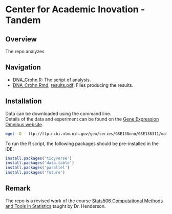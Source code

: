 # Center for Academic Inovation - Tandem

## Overview
The repo analyzes

## Navigation
- [DNA_Crohn.R](https://github.com/mclu/RECS2015/blob/master/DNA_Crohn.R): The script of analysis.
- [DNA_Crohn.Rmd](https://github.com/mclu/RECS2015/blob/master/DNA_Crohn.Rmd), [results.pdf](https://github.com/mclu/RECS2015/blob/master/results.pdf): Files producing the results.

## Installation
Data can be downloaded using the command line.   
Details of the data and experiment can be found on the [Gene Expression Omnibus website](https://www.ncbi.nlm.nih.gov/geo/query/acc.cgi?acc=GSE138311).

```bash
wget -O - ftp://ftp.ncbi.nlm.nih.gov/geo/series/GSE138nnn/GSE138311/matrix/GSE138311_series_matrix.txt.gz | gunzip -c > matrix.txt
```

To run the R script, the following packages should be pre-installed in the IDE.
```r
install.packages('tidyverse')
install.packages('data.table')
install.packages('parallel')
install.packages('future')
```

## Remark
The repo is a revised work of the course [Stats506 Computational Methods and Tools in Statistics](https://jbhender.github.io/Stats506/F19/index.html) taught by Dr. Henderson.
